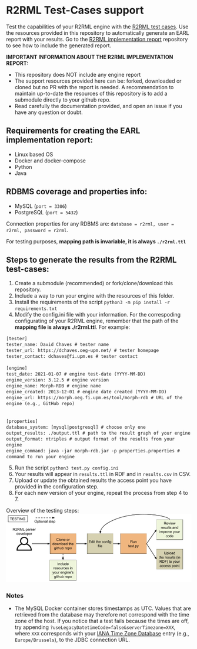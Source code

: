 # R2RML Test-Cases support

Test the capabilities of your R2RML engine with the [R2RML test cases](https://www.w3.org/2001/sw/rdb2rdf/test-cases/). Use the resources provided in this repository to automatically generate an EARL report with your results. Go to the [R2RML implementation report](https://github.com/kg-construct/r2rml-implementation-report/) repository to see how to include the generated report.

**IMPORTANT INFORMATION ABOUT THE R2RML IMPLEMENTATION REPORT:** 
- This repository does NOT include any engine report
- The support resources provided here can be: forked, downloaded or cloned but no PR with the report is needed. A recommendation to maintain up-to-date the resources of this repository is to add a submodule directly to your github repo. 
- Read carefully the documentation provided, and open an issue if you have any question or doubt.

## Requirements for creating the EARL implementation report:

- Linux based OS
- Docker and docker-compose
- Python
- Java

## RDBMS coverage and properties info:

- MySQL (`port = 3306`)
- PostgreSQL (`port = 5432`)

Connection properties for any RDBMS are: `database = r2rml, user = r2rml, password = r2rml`.

For testing purposes, **mapping path is invariable, it is always `./r2rml.ttl`**


## Steps to generate the results from the R2RML test-cases:

1. Create a submodule (recommended) or fork/clone/download this repository.
2. Include a way to run your engine with the resources of this folder.
3. Install the requirements of the script `python3 -m pip install -r requirements.txt`
4. Modify the config.ini file with your information. For the correspoding configurating of your R2RML engine, remember that the path of the **mapping file is always ./r2rml.ttl**. For example:

```
[tester]
tester_name: David Chaves # tester name
tester_url: https://dchaves.oeg-upm.net/ # tester homepage
tester_contact: dchaves@fi.upm.es # tester contact

[engine]
test_date: 2021-01-07 # engine test-date (YYYY-MM-DD)
engine_version: 3.12.5 # engine version
engine_name: Morph-RDB # engine name
engine_created: 2013-12-01 # engine date created (YYYY-MM-DD)
engine_url: https://morph.oeg.fi.upm.es/tool/morph-rdb # URL of the engine (e.g., GitHub repo)


[properties]
database_system: [mysql|postgresql] # choose only one
output_results: ./output.ttl # path to the result graph of your engine
output_format: ntriples # output format of the results from your engine
engine_command: java -jar morph-rdb.jar -p properties.properties # command to run your engine
```

5. Run the script `python3 test.py config.ini`
6. Your results will appear in `results.ttl` in RDF and in `results.csv` in CSV.
7. Upload or update the obtained results the access point you have provided in the configuration step.
8. For each new version of your engine, repeat the process from step 4 to 7.


Overview of the testing steps:
![Testing setp](misc/test.png?raw=true "Testing setp")


### Notes
- The MySQL Docker container stores timestamps as UTC. Values that are retrieved from the database may therefore not correspond with the time zone of the host. If you notice that a test fails because the times are off, try appending `?useLegacyDatetimeCode=false&serverTimezone=XXX`, where `XXX` corresponds with your [IANA Time Zone Database](https://www.iana.org/time-zones) entry (e.g., `Europe/Brussels`), to the JDBC connection URL.